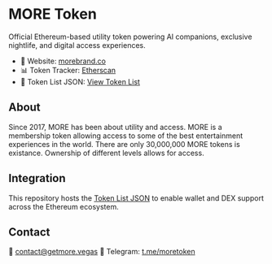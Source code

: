 # MORE Token

Official Ethereum-based utility token powering AI companions, exclusive nightlife, and digital access experiences.

- 📍 Website: [morebrand.co](https://www.morebrand.co)
- 📊 Token Tracker: [Etherscan](https://etherscan.io/token/0x305de070488c8469dfac957226c9c900c4bfba22)
- 🧾 Token List JSON: [View Token List](https://getmorecoin.github.io/more/more-tokenlist.json)

## About

Since 2017, MORE has been about utility and access. MORE is a membership token allowing access to some of the best entertainment experiences in the world. There are only 30,000,000 MORE tokens is existance. Ownership of different levels allows for access. 

## Integration

This repository hosts the [Token List JSON](https://tokenlists.org) to enable wallet and DEX support across the Ethereum ecosystem.

## Contact

📧 contact@getmore.vegas 
💬 Telegram: [t.me/moretoken](https://t.me/moretoken)
